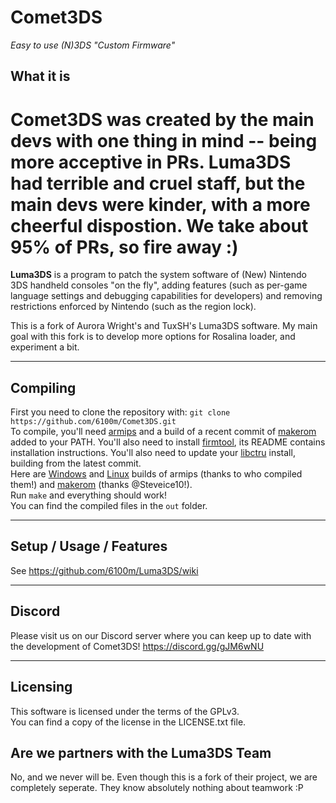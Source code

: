 # Comet3DS
*Easy to use (N)3DS "Custom Firmware"*

## What it is

Comet3DS was created by the main devs with one thing in mind -- being more acceptive in PRs. Luma3DS had terrible and cruel staff, but the main devs were kinder, with a more cheerful dispostion. We take about 95% of PRs, so fire away :)
=======
**Luma3DS** is a program to patch the system software of (New) Nintendo 3DS handheld consoles "on the fly", adding features (such as per-game language settings and debugging capabilities for developers) and removing restrictions enforced by Nintendo (such as the region lock).

This is a fork of Aurora Wright's and TuxSH's Luma3DS software. My main goal with this fork is to develop more options for Rosalina loader, and experiment a bit.

---

## Compiling

First you need to clone the repository with: `git clone https://github.com/6100m/Comet3DS.git`  
To compile, you'll need [armips](https://github.com/Kingcom/armips) and a build of a recent commit of [makerom](https://github.com/profi200/Project_CTR) added to your PATH. You'll also need to install [firmtool](https://github.com/TuxSH/firmtool), its README contains installation instructions.
You'll also need to update your [libctru](https://github.com/smealum/ctrulib) install, building from the latest commit.  
Here are [Windows](https://buildbot.orphis.net/armips/) and [Linux](https://mega.nz/#!uQ1T1IAD!Q91O0e12LXKiaXh_YjXD3D5m8_W3FuMI-hEa6KVMRDQ) builds of armips (thanks to who compiled them!) and [makerom](https://github.com/Steveice10/buildtools/tree/master/3ds) (thanks @Steveice10!).   
Run `make` and everything should work!  
You can find the compiled files in the `out` folder.

---

## Setup / Usage / Features

See https://github.com/6100m/Luma3DS/wiki

---

## Discord

Please visit us on our Discord server where you can keep up to date with the development of Comet3DS!
https://discord.gg/gJM6wNU

---

## Licensing

This software is licensed under the terms of the GPLv3.  
You can find a copy of the license in the LICENSE.txt file.

## Are we partners with the Luma3DS Team

No, and we never will be. Even though this is a fork of their project, we are completely seperate. They know absolutely nothing about teamwork :P
